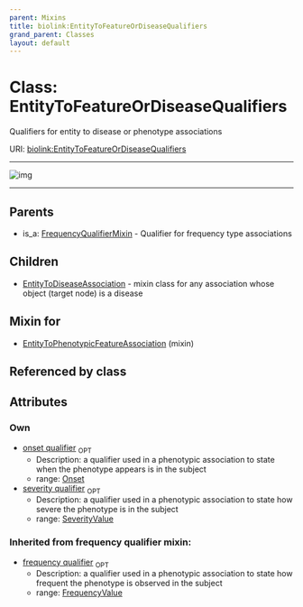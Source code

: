 ```yaml
---
parent: Mixins
title: biolink:EntityToFeatureOrDiseaseQualifiers
grand_parent: Classes
layout: default
---
```


# Class: EntityToFeatureOrDiseaseQualifiers


Qualifiers for entity to disease or phenotype associations

URI: [biolink:EntityToFeatureOrDiseaseQualifiers](https://w3id.org/biolink/vocab/EntityToFeatureOrDiseaseQualifiers)


---

![img](http://yuml.me/diagram/nofunky;dir:TB/class/[SeverityValue],[Onset],[FrequencyValue],[FrequencyQualifierMixin],[Onset]%3Conset%20qualifier%200..1-%20[EntityToFeatureOrDiseaseQualifiers],[SeverityValue]%3Cseverity%20qualifier%200..1-%20[EntityToFeatureOrDiseaseQualifiers],[EntityToPhenotypicFeatureAssociation]uses%20-.-%3E[EntityToFeatureOrDiseaseQualifiers],[EntityToFeatureOrDiseaseQualifiers]%5E-[EntityToDiseaseAssociation],[FrequencyQualifierMixin]%5E-[EntityToFeatureOrDiseaseQualifiers],[EntityToPhenotypicFeatureAssociation],[EntityToDiseaseAssociation])

---


## Parents

 *  is_a: [FrequencyQualifierMixin](FrequencyQualifierMixin.md) - Qualifier for frequency type associations

## Children

 * [EntityToDiseaseAssociation](EntityToDiseaseAssociation.md) - mixin class for any association whose object (target node) is a disease

## Mixin for

 * [EntityToPhenotypicFeatureAssociation](EntityToPhenotypicFeatureAssociation.md) (mixin) 

## Referenced by class


## Attributes


### Own

 * [onset qualifier](onset_qualifier.md)  <sub>OPT</sub>
    * Description: a qualifier used in a phenotypic association to state when the phenotype appears is in the subject
    * range: [Onset](Onset.md)
 * [severity qualifier](severity_qualifier.md)  <sub>OPT</sub>
    * Description: a qualifier used in a phenotypic association to state how severe the phenotype is in the subject
    * range: [SeverityValue](SeverityValue.md)

### Inherited from frequency qualifier mixin:

 * [frequency qualifier](frequency_qualifier.md)  <sub>OPT</sub>
    * Description: a qualifier used in a phenotypic association to state how frequent the phenotype is observed in the subject
    * range: [FrequencyValue](FrequencyValue.md)
